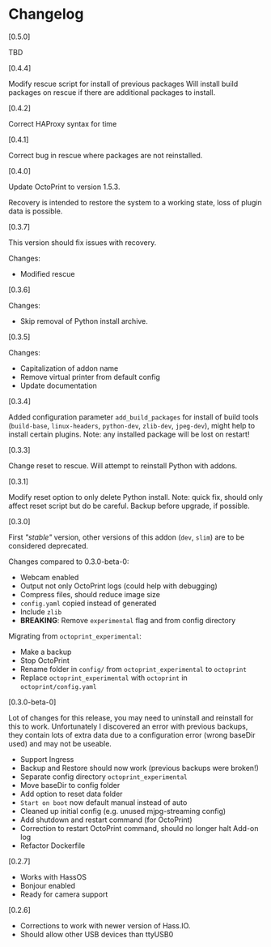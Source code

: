 # Changelog

[0.5.0]

TBD

[0.4.4]

Modify rescue script for install of previous packages
Will install build packages on rescue if there are additional packages to install.

[0.4.2]

Correct HAProxy syntax for time

[0.4.1]

Correct bug in rescue where packages are not reinstalled.

[0.4.0]

Update OctoPrint to version 1.5.3.

Recovery is intended to restore the system to a working state, loss of plugin data is possible.

[0.3.7]

This version should fix issues with recovery.

Changes:
- Modified rescue

[0.3.6]

Changes:
- Skip removal of Python install archive.

[0.3.5]

Changes:
- Capitalization of addon name
- Remove virtual printer from default config
- Update documentation

[0.3.4]

Added configuration parameter `add_build_packages` for install of build tools (`build-base`, `linux-headers`, `python-dev`, `zlib-dev`, `jpeg-dev`), might help to install certain plugins.
Note: any installed package will be lost on restart!

[0.3.3]

Change reset to rescue. Will attempt to reinstall Python with addons.

[0.3.1]

Modify reset option to only delete Python install.
Note: quick fix, should only affect reset script but do be careful. Backup before upgrade, if possible.

[0.3.0]

First _"stable"_ version, other versions of this addon (`dev`, `slim`) are to be considered deprecated.

Changes compared to 0.3.0-beta-0:
- Webcam enabled
- Output not only OctoPrint logs (could help with debugging)
- Compress files, should reduce image size
- `config.yaml` copied instead of generated
- Include `zlib`
- **BREAKING**: Remove `experimental` flag and from config directory

Migrating from `octoprint_experimental`:
- Make a backup
- Stop OctoPrint
- Rename folder in `config/` from `octoprint_experimental` to `octoprint`
- Replace `octoprint_experimental` with `octoprint` in `octoprint/config.yaml`

[0.3.0-beta-0]

Lot of changes for this release, you may need to uninstall and reinstall for this to work. Unfortunately I discovered an error with previous backups, they contain lots of extra data due to a configuration error (wrong baseDir used) and may not be useable.

- Support Ingress
- Backup and Restore should now work (previous backups were broken!)
- Separate config directory `octoprint_experimental`
- Move baseDir to config folder
- Add option to reset data folder
- `Start on boot` now default manual instead of auto
- Cleaned up initial config (e.g. unused mjpg-streaming config)
- Add shutdown and restart command (for OctoPrint)
- Correction to restart OctoPrint command, should no longer halt Add-on log
- Refactor Dockerfile

[0.2.7]
- Works with HassOS
- Bonjour enabled
- Ready for camera support

[0.2.6]
- Corrections to work with newer version of Hass.IO.
- Should allow other USB devices than ttyUSB0

